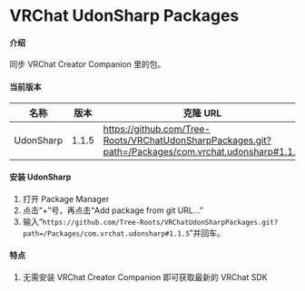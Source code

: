# VRChat UdonSharp Packages

#### 介绍

同步 VRChat Creator Companion 里的包。

#### 当前版本

| 名称      | 版本  | 克隆 URL                                                                                |
| --------- | ----- | --------------------------------------------------------------------------------------- |
| UdonSharp | 1.1.5 | https://github.com/Tree-Roots/VRChatUdonSharpPackages.git?path=/Packages/com.vrchat.udonsharp#1.1.5 |

#### 安装 UdonSharp

1. 打开 Package Manager
2. 点击“+”号，再点击“Add package from git URL...”
3. 输入“`https://github.com/Tree-Roots/VRChatUdonSharpPackages.git?path=/Packages/com.vrchat.udonsharp#1.1.5`”并回车。

#### 特点

1. 无需安装 VRChat Creator Companion 即可获取最新的 VRChat SDK
